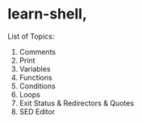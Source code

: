# learn-shell,
List of Topics:

1. Comments
2. Print
3. Variables
4. Functions
5. Conditions
6. Loops
7. Exit Status & Redirectors & Quotes
8. SED Editor 

